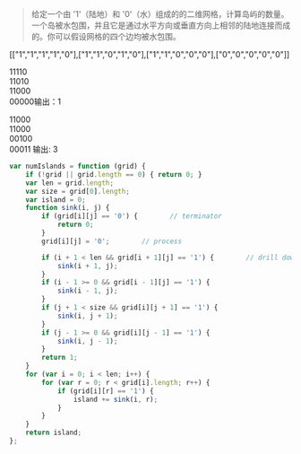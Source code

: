 
>给定一个由 '1'（陆地）和 '0'（水）组成的的二维网格，计算岛屿的数量。一个岛被水包围，并且它是通过水平方向或垂直方向上相邻的陆地连接而成的。你可以假设网格的四个边均被水包围。

[["1","1","1","1","0"],["1","1","0","1","0"],["1","1","0","0","0"],["0","0","0","0","0"]]

11110  
11010  
11000  
00000输出：1

11000  
11000  
00100  
00011  输出: 3

```js
var numIslands = function (grid) {
    if (!grid || grid.length == 0) { return 0; }
    var len = grid.length;
    var size = grid[0].length;
    var island = 0;
    function sink(i, j) {
        if (grid[i][j] == '0') {        // terminator
            return 0;
        }
        grid[i][j] = '0';        // process

        if (i + 1 < len && grid[i + 1][j] == '1') {        // drill down
            sink(i + 1, j);
        }
        if (i - 1 >= 0 && grid[i - 1][j] == '1') {
            sink(i - 1, j);
        }
        if (j + 1 < size && grid[i][j + 1] == '1') {
            sink(i, j + 1);
        }
        if (j - 1 >= 0 && grid[i][j - 1] == '1') {
            sink(i, j - 1);
        }
        return 1;
    }
    for (var i = 0; i < len; i++) {
        for (var r = 0; r < grid[i].length; r++) {
            if (grid[i][r] == '1') {
                island += sink(i, r);
            }
        }
    }
    return island;
};
```